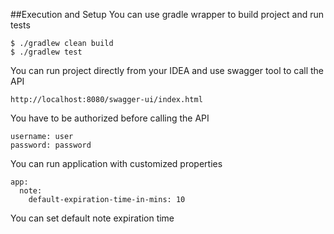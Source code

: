 
##Execution and Setup
You can use gradle wrapper to build project and run tests
```
$ ./gradlew clean build
$ ./gradlew test
```

You can run project directly from your IDEA and use swagger tool to call the API
```
http://localhost:8080/swagger-ui/index.html
```

You have to be authorized before calling the API
```
username: user
password: password
```

You can run application with customized properties
```
app:
  note:
    default-expiration-time-in-mins: 10
```
You can set default note expiration time